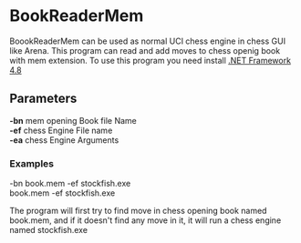 # BookReaderMem
BoookReaderMem can be used as normal UCI chess engine in chess GUI like Arena.
This program can read and add moves to chess openig book with mem extension.
To use this program you need install  <a href="https://dotnet.microsoft.com/download/dotnet-framework/net48">.NET Framework 4.8</a>

## Parameters

**-bn** mem opening Book file Name<br/>
**-ef** chess Engine File name<br/>
**-ea** chess Engine Arguments<br/>

### Examples

-bn book.mem -ef stockfish.exe<br/>
book.mem -ef stockfish.exe

The program will first try to find move in chess opening book named book.mem, and if it doesn't find any move in it, it will run a chess engine named stockfish.exe 


